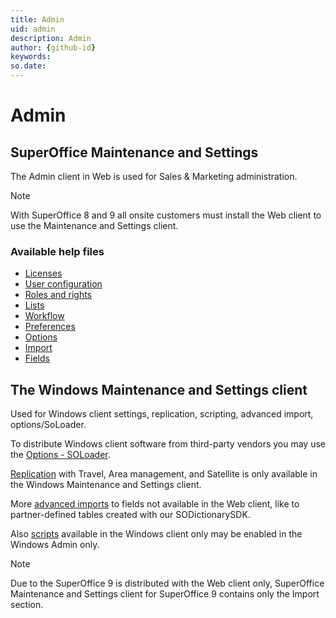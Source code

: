 ```yaml
---
title: Admin
uid: admin
description: Admin
author: {github-id}
keywords:
so.date:
---
```


# Admin

## SuperOffice Maintenance and Settings

The Admin client in Web is used for Sales & Marketing administration.

> [!NOTE]
> With SuperOffice 8 and 9 all onsite customers must install the Web client to use the Maintenance and Settings client.

### Available help files

* [Licenses][1]
* [User configuration][2]
* [Roles and rights][3]
* [Lists][4]
* [Workflow][5]
* [Preferences][6]
* [Options][7]
* [Import][8]
* [Fields][9]

## The Windows Maintenance and Settings client

Used for Windows client settings, replication, scripting, advanced import, options/SoLoader.

To distribute Windows client software from third-party vendors you may use the [Options - SOLoader][11].

[Replication][12] with Travel, Area management, and Satellite is only available in the Windows Maintenance and Settings client.

More [advanced imports][13] to fields not available in the Web client, like to partner-defined tables created with our SODictionarySDK.

Also [scripts][14] available in the Windows client only may be enabled in the Windows Admin only.

> [!NOTE]
> Due to the SuperOffice 9 is distributed with the Web client only, SuperOffice Maintenance and Settings client for SuperOffice 9 contains only the Import section.

<!-- Referenced links -->
[1]: https://community.superoffice.com/documentation/help/en/crm/9.2/webhelpadmin/index.htm#t=chap03%2FLicences_screen.htm
[2]: https://community.superoffice.com/Documentation/Help/EN/CRM/9.2/WebHelpAdmin/index.htm#t=chap07%2FUsers.htm
[3]: https://community.superoffice.com/Documentation/Help/EN/CRM/9.2/WebHelpAdmin/index.htm#t=Rolle%2FRole.htm
[4]: https://community.superoffice.com/Documentation/Help/EN/CRM/9.2/WebHelpAdmin/index.htm#t=chap08%2FLists_web.htm
[5]: https://community.superoffice.com/Documentation/Help/EN/CRM/9.2/WebHelpAdmin/index.htm#t=Sale%2FWorkflow.htm
[6]: https://community.superoffice.com/Documentation/Help/EN/CRM/9.2/WebHelpAdmin/index.htm#t=chap05%2FPreferences.htm
[7]: https://community.superoffice.com/Documentation/Help/EN/CRM/9.2/WebHelpAdmin/index.htm#t=chap06%2FOptions.htm
[8]: https://community.superoffice.com/Documentation/Help/EN/CRM/9.2/WebHelpAdmin/index.htm#t=import_web%2FImport_web.htm
[9]: https://community.superoffice.com/Documentation/Help/EN/CRM/9.2/WebHelpAdmin/index.htm#t=fields_web%2FFields_web.htm
[11]: https://community.superoffice.com/Documentation/Help/EN/CRM/9.2/WebHelpAdmin/index.htm#t=chap06%2FSOLoader.htm
[12]: https://community.superoffice.com/Documentation/Help/EN/CRM/9.2/WebHelpAdmin/index.htm#t=chap02%2FReplication.htm
[13]: https://community.superoffice.com/Documentation/Help/EN/CRM/9.2/WebHelpAdmin/index.htm#t=chap04%2FImport.htm
[14]: https://community.superoffice.com/Documentation/Help/EN/CRM/9.2/WebHelpAdmin/index.htm#t=Skripting%2FScripting.htm
